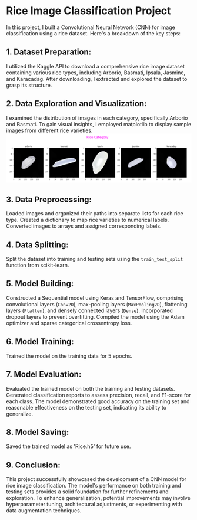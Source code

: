 # Rice Image Classification Project

In this project, I built a Convolutional Neural Network (CNN) for image classification using a rice dataset. Here's a breakdown of the key steps:

## 1. Dataset Preparation:

I utilized the Kaggle API to download a comprehensive rice image dataset containing various rice types, including Arborio, Basmati, Ipsala, Jasmine, and Karacadag. After downloading, I extracted and explored the dataset to grasp its structure.

## 2. Data Exploration and Visualization:

I examined the distribution of images in each category, specifically Arborio and Basmati. To gain visual insights, I employed matplotlib to display sample images from different rice varieties.
![visual](https://github.com/Uni-Bo/Machine_Learning/blob/main/Rice_classification/img/classification.png)

## 3. Data Preprocessing:

Loaded images and organized their paths into separate lists for each rice type. Created a dictionary to map rice varieties to numerical labels. Converted images to arrays and assigned corresponding labels.

## 4. Data Splitting:

Split the dataset into training and testing sets using the `train_test_split` function from scikit-learn.

## 5. Model Building:

Constructed a Sequential model using Keras and TensorFlow, comprising convolutional layers (`Conv2D`), max-pooling layers (`MaxPooling2D`), flattening layers (`Flatten`), and densely connected layers (`Dense`). Incorporated dropout layers to prevent overfitting. Compiled the model using the Adam optimizer and sparse categorical crossentropy loss.

## 6. Model Training:

Trained the model on the training data for 5 epochs.

## 7. Model Evaluation:

Evaluated the trained model on both the training and testing datasets. Generated classification reports to assess precision, recall, and F1-score for each class. The model demonstrated good accuracy on the training set and reasonable effectiveness on the testing set, indicating its ability to generalize.

## 8. Model Saving:

Saved the trained model as 'Rice.h5' for future use.

## 9. Conclusion:

This project successfully showcased the development of a CNN model for rice image classification. The model's performance on both training and testing sets provides a solid foundation for further refinements and exploration. To enhance generalization, potential improvements may involve hyperparameter tuning, architectural adjustments, or experimenting with data augmentation techniques.
